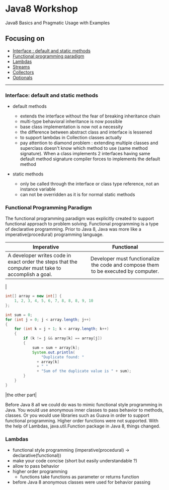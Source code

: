 # Java8 Workshop 
Java8 Basics and Pragmatic Usage with Examples



## Focusing on
	
* [Interface : default and static methods](#default-static-methods-interface)
* [Functional programming paradigm](#functional-programming-paradigm)
* [Lambdas](#lamdas)
* [Streams](#streams)
* [Collectors](#collectors)
* [Optionals](#optionals)
   
-----------

### Interface: default and static methods

- default methods
	- extends the interface without the fear of breaking inheritance chain
	- multi-type behavioral inheritance is now possible
	- base class implementation is now not a necessity
	- the difference between abstract class and interface is lessened
	- to support lambdas in Collection classes actually
	- pay attention to diamond problem : extending multiple classes and superclass doesn't know which method to use (same method signature). When a class implements 2 interfaces having same default method signature compiler forces to implements the default method
	
- static methods 
	- only be called through the interface or class type reference, not an instance variable
	- can not be overridden as it is for normal static methods	 

### Functional Programming Paradigm

The functional programming paradigm was explicitly created to support functional approach to problem solving.
Functional programming is a type of declarative programming. Prior to Java 8, Java was more like a imperative(procedural) programming language.

| Imperative        | Functional |
| ------------- |:-------------:|
| A developer writes code in exact order the steps that the computer must take to accomplish a goal.   | Developer must functionalize the code and compose them to be executed by computer. |
|

```java
int[] array = new int[] { 
    1, 2, 3, 4, 5, 6, 7, 8, 8, 8, 9, 10
};
 
int sum = 0;
for (int j = 0; j < array.length; j++)
{
    for (int k = j + 1; k < array.length; k++) 
    {
        if (k != j && array[k] == array[j])
        {
            sum = sum + array[k];
            System.out.println(
                "Duplicate found: "
              + array[k]
              + " "
              + "Sum of the duplicate value is " + sum);
        }
    }
}
```
|the other part|


Before Java 8 all we could do was to mimic functional style programming in Java. You would use anonymous inner classes to pass behavior to methods, classes. Or you would use libraries such as Guava in order to support functional programming. Higher order functions were not supported. With the help of Lambdas, java.util.Function package in Java 8, things changed.

### Lambdas

- functional style programming (imperative(procedural) -> declarative(functional))
- make your code concise (short but easily understandable ?) 
- allow to pass behavior
- higher order programming
	- functions take functions as parameter or returns function
- before Java 8 anonymous classes were used for behavior passing

